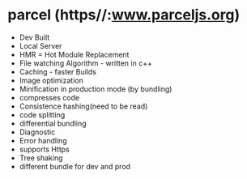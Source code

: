 

# parcel (https//:www.parceljs.org)

- Dev Built
- Local Server
- HMR = Hot Module Replacement
- File watching Algorithm - written in c++
- Caching - faster Builds
- Image optimization
- Minification in production mode (by bundling)
- compresses code
- Consistence hashing(need to be read)
- code splitting
- differential bundling
- Diagnostic 
- Error handling
- supports Https
- Tree shaking
- different bundle for dev and prod